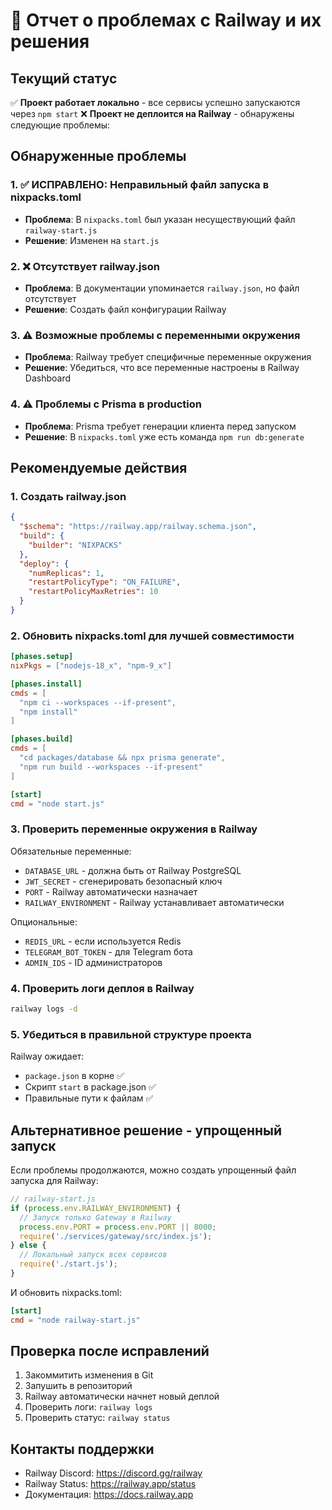 # 🚨 Отчет о проблемах с Railway и их решения

## Текущий статус

✅ **Проект работает локально** - все сервисы успешно запускаются через `npm start`
❌ **Проект не деплоится на Railway** - обнаружены следующие проблемы:

## Обнаруженные проблемы

### 1. ✅ ИСПРАВЛЕНО: Неправильный файл запуска в nixpacks.toml
- **Проблема**: В `nixpacks.toml` был указан несуществующий файл `railway-start.js`
- **Решение**: Изменен на `start.js`

### 2. ❌ Отсутствует railway.json
- **Проблема**: В документации упоминается `railway.json`, но файл отсутствует
- **Решение**: Создать файл конфигурации Railway

### 3. ⚠️ Возможные проблемы с переменными окружения
- **Проблема**: Railway требует специфичные переменные окружения
- **Решение**: Убедиться, что все переменные настроены в Railway Dashboard

### 4. ⚠️ Проблемы с Prisma в production
- **Проблема**: Prisma требует генерации клиента перед запуском
- **Решение**: В `nixpacks.toml` уже есть команда `npm run db:generate`

## Рекомендуемые действия

### 1. Создать railway.json
```json
{
  "$schema": "https://railway.app/railway.schema.json",
  "build": {
    "builder": "NIXPACKS"
  },
  "deploy": {
    "numReplicas": 1,
    "restartPolicyType": "ON_FAILURE",
    "restartPolicyMaxRetries": 10
  }
}
```

### 2. Обновить nixpacks.toml для лучшей совместимости
```toml
[phases.setup]
nixPkgs = ["nodejs-18_x", "npm-9_x"]

[phases.install]
cmds = [
  "npm ci --workspaces --if-present",
  "npm install"
]

[phases.build]
cmds = [
  "cd packages/database && npx prisma generate",
  "npm run build --workspaces --if-present"
]

[start]
cmd = "node start.js"
```

### 3. Проверить переменные окружения в Railway

Обязательные переменные:
- `DATABASE_URL` - должна быть от Railway PostgreSQL
- `JWT_SECRET` - сгенерировать безопасный ключ
- `PORT` - Railway автоматически назначает
- `RAILWAY_ENVIRONMENT` - Railway устанавливает автоматически

Опциональные:
- `REDIS_URL` - если используется Redis
- `TELEGRAM_BOT_TOKEN` - для Telegram бота
- `ADMIN_IDS` - ID администраторов

### 4. Проверить логи деплоя в Railway

```bash
railway logs -d
```

### 5. Убедиться в правильной структуре проекта

Railway ожидает:
- `package.json` в корне ✅
- Скрипт `start` в package.json ✅
- Правильные пути к файлам ✅

## Альтернативное решение - упрощенный запуск

Если проблемы продолжаются, можно создать упрощенный файл запуска для Railway:

```javascript
// railway-start.js
if (process.env.RAILWAY_ENVIRONMENT) {
  // Запуск только Gateway в Railway
  process.env.PORT = process.env.PORT || 8000;
  require('./services/gateway/src/index.js');
} else {
  // Локальный запуск всех сервисов
  require('./start.js');
}
```

И обновить nixpacks.toml:
```toml
[start]
cmd = "node railway-start.js"
```

## Проверка после исправлений

1. Закоммитить изменения в Git
2. Запушить в репозиторий
3. Railway автоматически начнет новый деплой
4. Проверить логи: `railway logs`
5. Проверить статус: `railway status`

## Контакты поддержки

- Railway Discord: https://discord.gg/railway
- Railway Status: https://railway.app/status
- Документация: https://docs.railway.app
